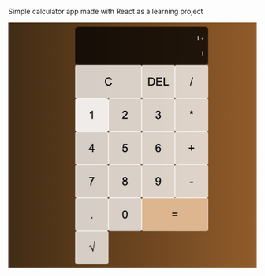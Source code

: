

Simple calculator app made with React as a learning project

![This is an image](https://github.com/hasub0b/simplecalculator/blob/master/Screenshot%202023-01-27%20at%2017.36.20.png)



